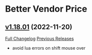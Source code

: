 # Better Vendor Price

## [v1.18.01](https://github.com/mooreatv/BetterVendorPrice/tree/v1.18.01) (2022-11-20)
[Full Changelog](https://github.com/mooreatv/BetterVendorPrice/compare/v1.18.00...v1.18.01) [Previous Releases](https://github.com/mooreatv/BetterVendorPrice/releases)

- avoid lua errors on shift mouse over  
